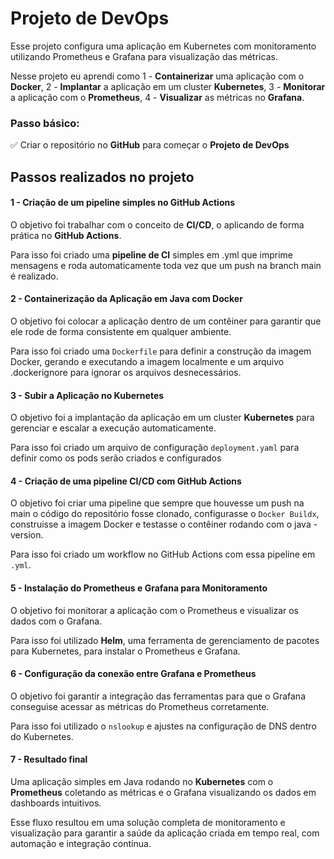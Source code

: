 # Projeto de DevOps

Esse projeto configura uma aplicação em Kubernetes com monitoramento utilizando Prometheus e Grafana para visualização das métricas.

Nesse projeto eu aprendi como 
1 - **Containerizar** uma aplicação com o **Docker**,
2 - **Implantar** a aplicação em um cluster **Kubernetes**,
3 - **Monitorar** a aplicação com o **Prometheus**,
4 - **Visualizar** as métricas no **Grafana**.

### Passo básico:
✅ Criar o repositório no **GitHub** para começar o **Projeto de DevOps**



## Passos realizados no projeto

#### 1 - Criação de um pipeline simples no GitHub Actions
O objetivo foi trabalhar com o conceito de **CI/CD**, o aplicando de forma prática no **GitHub Actions**. 

Para isso foi criado uma **pipeline de CI** simples em .yml que imprime mensagens e roda automaticamente toda vez que um push na branch main é realizado. 


#### 2 - Containerização da Aplicação em Java com Docker
O objetivo foi colocar a aplicação dentro de um contêiner para garantir que ele rode de forma consistente em qualquer ambiente. 
 
Para isso foi criado uma `Dockerfile` para definir a construção da imagem Docker, gerando e executando a imagem localmente e um arquivo .dockerignore para ignorar os arquivos desnecessários.


#### 3 - Subir a Aplicação no Kubernetes
O objetivo foi a implantação da aplicação em um cluster **Kubernetes** para gerenciar e escalar a execução automaticamente.

Para isso foi criado um arquivo de configuração `deployment.yaml` para definir como os pods serão criados e configurados


#### 4 - Criação de uma pipeline CI/CD com GitHub Actions
O objetivo foi criar uma pipeline que sempre que houvesse um push na main o código do repositório fosse clonado, configurasse o `Docker Buildx`, construisse a imagem Docker e testasse o contêiner rodando com o java -version.

Para isso foi criado um workflow no GitHub Actions com essa pipeline em `.yml`.


#### 5 - Instalação do Prometheus e Grafana para Monitoramento
O objetivo foi monitorar a aplicação com o Prometheus e visualizar os dados com o Grafana. 

Para isso foi utilizado **Helm**, uma ferramenta de gerenciamento de pacotes para Kubernetes, para instalar o Prometheus e Grafana.


#### 6 - Configuração da conexão entre Grafana e Prometheus
O objetivo foi garantir a integração das ferramentas para que o Grafana conseguise acessar as métricas do Prometheus corretamente.

Para isso foi utilizado o `nslookup` e ajustes na configuração de DNS dentro do Kubernetes.

#### 7 - Resultado final
Uma aplicação simples em Java rodando no **Kubernetes** com o **Prometheus** coletando as métricas e o Grafana visualizando os dados em dashboards intuitivos.


Esse fluxo resultou em uma solução completa de monitoramento e visualização para garantir a saúde da aplicação criada em tempo real, com automação e integração contínua.